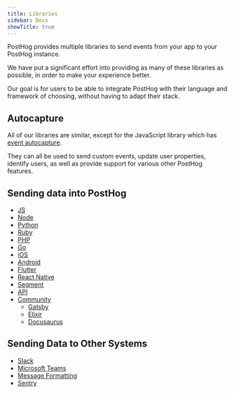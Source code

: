 ```yaml
---
title: Libraries
sidebar: Docs
showTitle: true
---
```


PostHog provides multiple libraries to send events from your app to your PostHog instance.

We have put a significant effort into providing as many of these libraries as possible, in order to make your experience better.

Our goal is for users to be able to integrate PostHog with their language and framework of choosing, without having to adapt their stack.

## Autocapture

All of our libraries are similar, except for the JavaScript library which has [event autocapture](/docs/features/events#autocapture-event-tracking).

They can all be used to send custom events, update user properties, identify users, as well as provide support for various other PostHog features.

## Sending data into PostHog

- [JS](/docs/libraries/js)
- [Node](/docs/libraries/node)
- [Python](/docs/libraries/python)
- [Ruby](/docs/libraries/ruby)
- [PHP](/docs/libraries/php)
- [Go](/docs/libraries/go)
- [iOS](/docs/libraries/ios)
- [Android](/docs/libraries/android)
- [Flutter](/docs/libraries/flutter)
- [React Native](/docs/libraries/react-native)
- [Segment](/docs/libraries/segment)
- [API](/docs/api/overview)
- [Community](/docs/libraries/community)
  - [Gatsby](/docs/libraries/gatsby)
  - [Elixir](/docs/libraries/elixir)
  - [Docusaurus](/docs/libraries/docusaurus)

## Sending Data to Other Systems

- [Slack](/docs/libraries/slack)
- [Microsoft Teams](/docs/libraries/microsoft-teams)
- [Message Formatting](/docs/libraries/message-formatting)
- [Sentry](/docs/libraries/sentry)